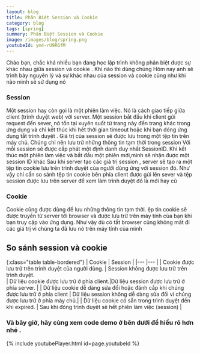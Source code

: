 ```yaml
---
layout: blog
title: Phân Biệt Session và Cookie 
category: blog
tags: [spring]
summery: Phân Biệt Session và Cookie 
image: /images/blog/spring.png
youtubeId: ym4-rU9R6fM
---
```

Chào bạn, chắc khá nhiều bạn đang học lập trình không phân biệt  được sự khác nhau giữa session và cookie . Khi nào thì dùng chúng
Hôm nay anh sẽ trình bày nguyên lý và sự khác nhau của session và cookie cũng như khi nào mình sẽ sử dụng nó

### Session
Một session hay còn gọi là một phiên làm việc. Nó  là cách giao tiếp giữa client (trình duyệt web) với server.
Một session bắt đầu khi client gửi request đến sever, nó tồn tại xuyên suốt từ trang này đến trang khác trong ứng dụng và chỉ kết thúc khi hết thời gian timeout hoặc khi bạn đóng ứng dụng tắt trình duyệt . 
Giá trị của session sẽ được lưu trong một tệp tin trên máy chủ. Chúng chỉ nên lưu trữ những thông tin tạm thời trong session 
Với mỗi session sẽ được cấp phát một định danh duy nhất SessionID. Khi kết thúc một phiên làm việc và bắt đầu một phiên mới,mình sẽ nhận được một session ID khác 
Sau khi server tạo các giá trị session , server sẽ tạo ra một tệp tin cookie lưu trên trình duyệt của người  dùng  ứng với session đó. Như vậy chỉ cần so sánh tệp tin cookie bên phía client được gửi lên sever và tệp session được lưu trên server
để xem làm trình duyệt đó là mới hay cũ 

### Cookie 
Cookie cũng được dùng để lưu những thông tin tạm thời. ệp tin cookie sẽ được truyền từ server tới browser và được lưu trữ trên máy tính của bạn khi bạn truy cập vào ứng dụng.
Như vậy dù có tắt browser cũng không mất đi các giá trị vì chúng ta đã lưu nó trên máy tính của mình

## So sánh session và cookie

{:class="table table-bordered"}
 |  	 Cookie                                             |   Session	                                        | 
 |---	                                                    |---	     	                                    |
 |   Cookie được lưu trữ trên trình duyệt của người dùng.   |   Session không được lưu trữ trên trình duyệt.                                                
 |  Dữ liệu cookie được lưu trữ ở phía client.|Dữ liệu session được lưu trữ ở phía server. | 
 |  Dữ liệu cookie dễ dàng sửa đổi hoặc đánh cắp khi chúng được lưu trữ ở phía client      |   Dữ liệu session không dễ dàng sửa đổi vì chúng được lưu trữ ở phía máy chủ.|
 |  Dữ liệu cookie có sẵn trong trình duyệt đến khi expired.   | Sau khi đóng trình duyệt sẽ hết phiên làm việc (session)   |
 
 
### Và bây giờ, hãy cùng xem code demo ở bên dưới để hiểu rõ hơn nhé . 

{% include youtubePlayer.html id=page.youtubeId %}
